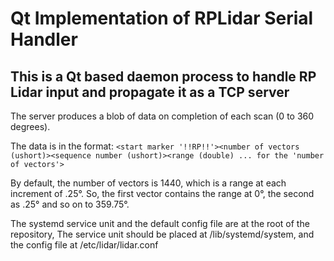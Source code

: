 # Qt Implementation of RPLidar Serial Handler

## This is a Qt based daemon process to handle RP Lidar input and propagate it as a TCP server

The server produces a blob of data on completion of each scan (0 to 360 degrees).

The data is in the format:
  `<start marker '!!RP!!'><number of vectors (ushort)><sequence number (ushort)><range (double) ... for the 'number of vectors'>`

By default, the number of vectors is 1440, which is a range at each increment of .25°. 
So, the first vector contains the range at 0°, the second as .25° and so on to 359.75°.

The systemd service unit and the default config file are at the root of the repository, 
The service unit should be placed at /lib/systemd/system, and the config file at /etc/lidar/lidar.conf



